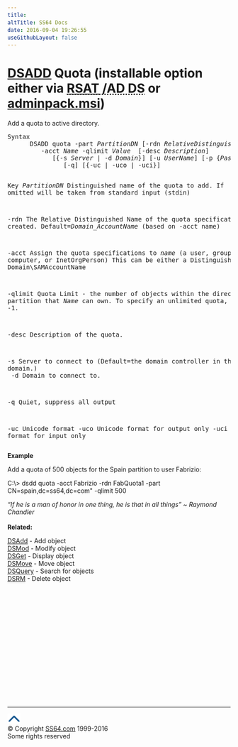 ```yaml
---
title:
altTitle: SS64 Docs
date: 2016-09-04 19:26:55
useGithubLayout: false
---
```

<!-- #BeginLibraryItem "/Library/head_nt.lbi" --><!-- #EndLibraryItem --><h1><a href="dsadd.html">DSADD</a> Quota  (installable option either via <abbr title="Remote Server Administrative Tools / Active Directory Domain Services"><a href="../links/windows.html">RSAT</a> /AD DS</abbr> or <a href="../links/windows.html">adminpack.msi</a>)</h1>
<p>Add a quota to active directory.</p>
<pre>Syntax
      DSADD quota -part <i>PartitionDN</i> [-rdn <i>RelativeDistinguishedName</i>]
         -acct <i>Name</i> -qlimit <i>Value</i>  [-desc <i>Description</i>] 
            [{-s <i>Server</i> | -d <i>Domain</i>}] [-u <i>UserName</i>] [-p {<i>Password</i> | *}]
               [-q] [{-uc | -uco | -uci}]

Key
   <i>PartitionDN</i>  Distinguished name of the quota to add.
            If omitted will be taken from standard input (stdin)

   -rdn     The Relative Distinguished Name of the quota specification to be created.
            Default=<i>Domain_AccountName</i> (based on -acct name)

   -acct    Assign the quota specifications to <i>name</i> (a user, group, computer, or InetOrgPerson)
            This can be either a Distinguished Name or Domain\SAMAccountName

   -qlimit  Quota Limit - the number of objects within the directory partition that <i>Name</i> can own.
            To specify an unlimited quota, use -1.

   -desc    Description of the quota. 

   -s       Server to connect to (Default=the domain controller in the logon domain.)<br>   -d       Domain to connect to.

   -q       Quiet, suppress all output

   -uc      Unicode format
   -uco     Unicode format for output only
   -uci     Unicode format for input only</pre>
<p><b>Example</b></p>
<p>Add a quota of 500 objects for the <span class="code">Spain</span> partition to user Fabrizio:</p>
<p class="code">C:\&gt; dsdd quota -acct Fabrizio -rdn FabQuota1 -part CN=spain,dc=ss64,dc=com"  -qlimit 500</p>
<p> <i class="quote">“If he is a man of honor in one thing, he is that in all things” ~ Raymond Chandler</i><br>
  <br>
<b> Related:</b></p>
<p><a href="dsadd.html">DSAdd</a> - Add object<br>
<a href="dsmod.html">DSMod</a> - Modify object<br>
<a href="dsget.html">DSGet</a> - Display object <br>
<a href="dsmove.html">DSMove</a> - Move object<br>
<a href="dsquery.html">DSQuery</a> - Search for objects <br>
<a href="dsrm.html">DSRM</a> - Delete object</p><!-- #BeginLibraryItem "/Library/foot_nt.lbi" --><p>
<!-- windows300 -->
<ins class="adsbygoogle" style="display:inline-block;width:300px;height:250px" data-ad-client="ca-pub-6140977852749469" data-ad-slot="7649547908"></ins>
<script>
(adsbygoogle = window.adsbygoogle || []).push({});
</script></p>
<hr>
<div id="bl" class="footer"><a href="dsadd-quota.html#"><img src="../images/top.png" width="30" height="22" alt="Back to the Top"></a></div>
<div id="br" class="footer, tagline">© Copyright <a href="http://ss64.com/">SS64.com</a> 1999-2016<br>
Some rights reserved</div><!-- #EndLibraryItem -->

